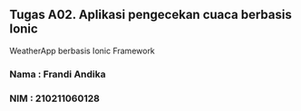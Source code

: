 ## Tugas A02. Aplikasi pengecekan cuaca berbasis Ionic
WeatherApp berbasis Ionic Framework 

### Nama : Frandi Andika 
### NIM : 210211060128
